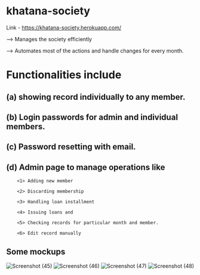 # khatana-society

Link - https://khatana-society.herokuapp.com/


--> Manages the society efficiently

--> Automates most of the actions and handle changes for every month.

# Functionalities include 

  ## (a) showing record individually to any member.
  
  ## (b)  Login passwords for admin and individual members.
  
  ## (c) Password resetting with email.
  
  ## (d) Admin page to manage operations like
  
        <1> Adding new member 
        
        <2> Discarding membership 
        
        <3> Handling loan installment 
        
        <4> Issuing loans and 
        
        <5> Checking records for particular month and member.
        
        <6> Edit record manually
        
        
        
## Some mockups
 
![Screenshot (45)](https://user-images.githubusercontent.com/47058253/103559097-9c2e0c80-4edb-11eb-91f9-e74a9315f1d1.png)
![Screenshot (46)](https://user-images.githubusercontent.com/47058253/103559126-a6e8a180-4edb-11eb-84d4-e36c04c185bb.png)
![Screenshot (47)](https://user-images.githubusercontent.com/47058253/103559137-abad5580-4edb-11eb-83d8-8b87b4352499.png)
![Screenshot (48)](https://user-images.githubusercontent.com/47058253/103559143-ad771900-4edb-11eb-9143-37ab70751c54.png)

